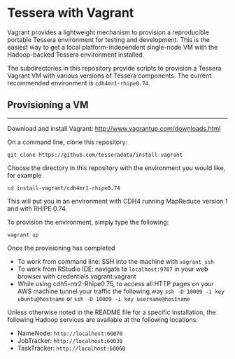
# Tessera with Vagrant #

Vagrant provides a lightweight mechanism to provision a reproducible portable Tessera environment for testing and development.  This is the easiest way to get a local platform-independent single-node VM with the Hadoop-backed Tessera environment installed.

The subdirectories in this repository provide scripts to provision a Tessera Vagrant VM with various versions of Tessera components.  The current recommended environment is `cdh4mr1-rhipe0.74`.

## Provisioning a VM ##
*****

Download and install Vagrant: http://www.vagrantup.com/downloads.html

On a command line, clone this repository:

````
git clone https://github.com/tesseradata/install-vagrant
````

Choose the directory in this repository with the environment you would like, for example

````
cd install-vagrant/cdh4mr1-rhipe0.74
````

This will put you in an environment with CDH4 running MapReduce version 1 and with RHIPE 0.74.

To provision the environment, simply type the following:

````
vagrant up
````

Once the provisioning has completed

* To work from command line: SSH into the machine with `vagrant ssh`
* To work from RStudio IDE: navigate to `localhost:9787` in your web browser with credentials vagrant:vagrant
* While using cdh5-mr2-Rhipe0.75, to access all HTTP pages on your AWS machine tunnel your traffic the following way `ssh -D 10009 -i key ubuntu@hostname` or `ssh -D 10009 -i key username@hostname`


Unless otherwise noted in the README file for a specific installation, the following Hadoop services are available at the following locations:

* NameNode: `http://localhost:60070`
* JobTracker: `http://localhost:60030`
* TaskTracker: `http://localhost:60060`

